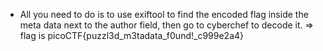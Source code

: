 - All you need to do is to use exiftool to find the encoded flag inside the meta data next to the author field, then go to cyberchef to decode it. 
=> flag is picoCTF{puzzl3d_m3tadata_f0und!_c999e2a4}
